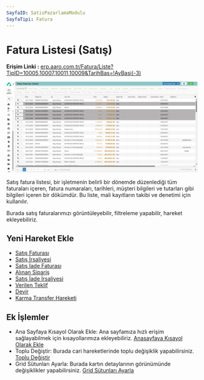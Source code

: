 ```yaml
---
SayfaID: SatisPazarlamaModulu
SayfaTipi: Fatura
---
```


# Fatura Listesi (Satış)

**Erişim Linki :** [erp.aaro.com.tr/Fatura/Liste?TipID=10005,10007,10011,10009&TarihBas=!AyBasi(-3)](erp.aaro.com.tr/Fatura/Liste?TipID=10005,10007,10011,10009&TarihBas=!AyBasi(-3))

[![Image](../SatisPazarlama/faturalistesi.png)](faturalistesi)

Satış fatura listesi, bir işletmenin belirli bir dönemde düzenlediği tüm faturaları içeren, fatura numaraları, tarihleri, müşteri bilgileri ve tutarları gibi bilgileri içeren bir dökümdür. 
Bu liste, mali kayıtların takibi ve denetimi için kullanılır.

Burada satış faturalarımızı görüntüleyebilir, filtreleme yapabilir, hareket ekleyebiliriz.

## Yeni Hareket Ekle

- [Satış Faturası](../TemelHareketler/SatisFaturasi.md)
- [Satış İrsaliyesi](../TemelHareketler/SatisIrsaliyesi.md)
- [Satış İade Faturası](../TemelHareketler/SatisIadeFaturasi.md)
- [Alınan Sipariş](../TemelHareketler/AlinanSiparis.md)
- [Satış İade İrsaliyesi](../TemelHareketler/SatisIadeIrsaliyesi.md)
- [Verilen Teklif](../TemelHareketler/VerilenTeklif.md)
- [Devir](../TemelHareketler/Devir.md)
- [Karma Transfer Hareketi](../TemelHareketler/KarmaTransferHareketi.md)

## Ek İşlemler

- Ana Sayfaya Kısayol Olarak Ekle: Ana sayfamıza hızlı erişim sağlayabilmek için kısayollarımıza ekleyebiliriz. [Anasayfaya Kısayol Olarak Ekle](../TemelOzellikler/KisaYollaraEkleme.md)
- Toplu Değiştir: Burada cari hareketlerinde toplu değişiklik yapabilirsiniz. [Toplu Değiştir](../TemelOzellikler/TopluDegistir.md)
- Grid Sütunları Ayarla: Burada kartın detaylarının görünümünde değişiklikler yapabilirsiniz. [Grid Sütunları Ayarla](../TemelOzellikler/GridSutunAyarlari.md)
